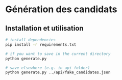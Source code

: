 # Génération des candidats

## Installation et utilisation

```bash
# install dependencies
pip install -r requirements.txt

# if you want to save in the current directory
python generate.py

# save elsewhere (e.g. in api folder)
python generate.py ../api/fake_candidates.json
```
